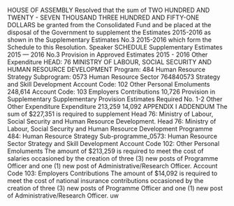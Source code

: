 HOUSE OF ASSEMBLY
Resolved that the sum of TWO HUNDRED AND TWENTY - SEVEN THOUSAND THREE HUNDRED AND FIFTY-ONE DOLLARS be granted from the Consolidated Fund and be placed at the disposal of the Government to supplement the Estimates 2015-2016 as shown in the Supplementary Estimates No.3 2015-2016 which form the Schedule to this Resolution.
Speaker
SCHEDULE
Supplementary Estimates 2015 — 2016 No.3
Provision in Approved Estimates 2015 - 2016 Other Expenditure HEAD: 76 MINISTRY OF LABOUR, SOCIAL SECURITY AND HUMAN RESOURCE DEVELOPMENT Program: 484 Human Resource Strategy Subprogram: 0573 Human Resource Sector 764840573 Strategy and Skill Development Account Code: 102 Other Personal Emoluments 248,614 Account Code: 103 Employers Contributions 10,726
Provision in Supplementary Supplementary Provision Estimates Required No. 1-2
Other Other Expenditure Expenditure
213,259
14,092
APPENDIX I
ADDENDUM
The sum of $227,351 is required to supplement Head 76: Ministry of Labour, Social Security and Human Resource Development.
Head 76: Ministry of Labour, Social Security and Human Resource
Development
Programme 484: Human Resource Strategy
Sub-programme_0573: Human Resource Sector Strategy and Skill
Development
Account Code 102: Other Personal Emoluments
The amount of $213,259 is required to meet the cost of salaries occasioned by the creation of three (3) new posts of Programme Officer and one (1) new post of Administrative/Research Officer.
Account Code 103: Employers Contributions
The amount of $14,092 is required to meet the cost of national insurance contributions occasioned by the creation of three (3) new posts of Programme Officer and one (1) new post of Administrative/Research Officer.
uw
